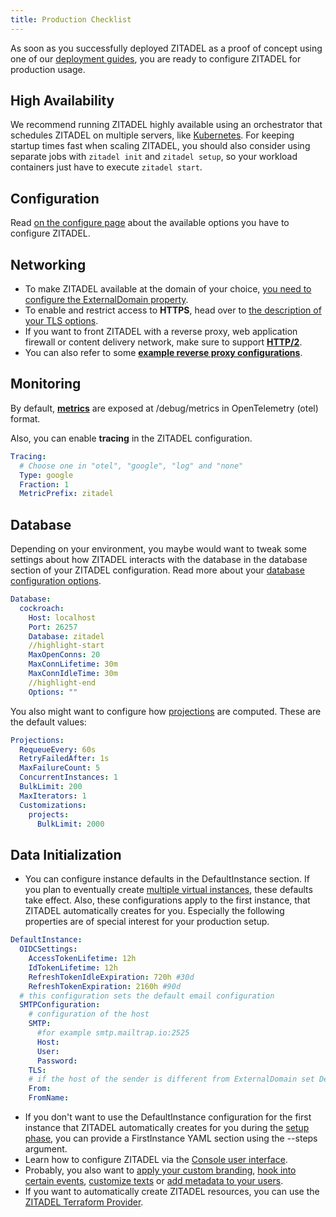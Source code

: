```yaml
---
title: Production Checklist
---
```


As soon as you successfully deployed ZITADEL as a proof of concept using one of
our [deployment guides](/docs/guides/deploy/overview), you are ready to
configure ZITADEL for production usage.

## High Availability

We recommend running ZITADEL highly available using an orchestrator that
schedules ZITADEL on multiple servers, like
[Kubernetes](/docs/guides/deploy/kubernetes). For keeping startup times fast
when scaling ZITADEL, you should also consider using separate jobs with
`zitadel init` and `zitadel setup`, so your workload containers just have to
execute `zitadel start`.

## Configuration

Read [on the configure page](/docs/guides/manage/self-hosted/configure) about
the available options you have to configure ZITADEL.

## Networking

- To make ZITADEL available at the domain of your choice,
  [you need to configure the ExternalDomain property](/docs/guides/manage/self-hosted/custom-domain).
- To enable and restrict access to **HTTPS**, head over to
  [the description of your TLS options](/docs/guides/manage/self-hosted/tls_modes).
- If you want to front ZITADEL with a reverse proxy, web application firewall or
  content delivery network, make sure to support
  **[HTTP/2](/docs/guides/manage/self-hosted/http2)**.
- You can also refer to some
  **[example reverse proxy configurations](/docs/guides/manage/self-hosted/reverseproxy/reverse_proxy)**.

## Monitoring

By default, [**metrics**](docs/apis/observability/metrics) are exposed at
/debug/metrics in OpenTelemetry (otel) format.

Also, you can enable **tracing** in the ZITADEL configuration.

```yaml
Tracing:
  # Choose one in "otel", "google", "log" and "none"
  Type: google
  Fraction: 1
  MetricPrefix: zitadel
```

## Database

Depending on your environment, you maybe would want to tweak some settings about
how ZITADEL interacts with the database in the database section of your ZITADEL
configuration. Read more about your
[database configuration options](/docs/guides/manage/self-hosted/database).

```yaml
Database:
  cockroach:
    Host: localhost
    Port: 26257
    Database: zitadel
    //highlight-start
    MaxOpenConns: 20
    MaxConnLifetime: 30m
    MaxConnIdleTime: 30m
    //highlight-end
    Options: ""
```

You also might want to configure how
[projections](/docs/concepts/eventstore/implementation#projections) are
computed. These are the default values:

```yaml
Projections:
  RequeueEvery: 60s
  RetryFailedAfter: 1s
  MaxFailureCount: 5
  ConcurrentInstances: 1
  BulkLimit: 200
  MaxIterators: 1
  Customizations:
    projects:
      BulkLimit: 2000
```

## Data Initialization

- You can configure instance defaults in the DefaultInstance section. If you
  plan to eventually create
  [multiple virtual instances](/docs/concepts/structure/instance#multiple-virtual-instances),
  these defaults take effect. Also, these configurations apply to the first
  instance, that ZITADEL automatically creates for you. Especially the following
  properties are of special interest for your production setup.

```yaml
DefaultInstance:
  OIDCSettings:
    AccessTokenLifetime: 12h
    IdTokenLifetime: 12h
    RefreshTokenIdleExpiration: 720h #30d
    RefreshTokenExpiration: 2160h #90d
  # this configuration sets the default email configuration
  SMTPConfiguration:
    # configuration of the host
    SMTP:
      #for example smtp.mailtrap.io:2525
      Host:
      User:
      Password:
    TLS:
    # if the host of the sender is different from ExternalDomain set DefaultInstance.DomainPolicy.SMTPSenderAddressMatchesInstanceDomain to false
    From:
    FromName:
```

- If you don't want to use the DefaultInstance configuration for the first
  instance that ZITADEL automatically creates for you during the
  [setup phase](/docs/guides/manage/self-hosted/configure#database-initialization),
  you can provide a FirstInstance YAML section using the --steps argument.
- Learn how to configure ZITADEL via the
  [Console user interface](/docs/guides/manage/console/overview).
- Probably, you also want to
  [apply your custom branding](/docs/guides/manage/customize/branding),
  [hook into certain events](/docs/guides/manage/customize/behavior),
  [customize texts](/docs/guides/manage/customize/texts) or
  [add metadata to your users](/docs/guides/manage/customize/user-metadata).
- If you want to automatically create ZITADEL resources, you can use the
  [ZITADEL Terraform Provider](/docs/guides/manage/terraform/basics).
